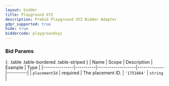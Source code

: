 ```yaml
---
layout: bidder
title: Playground XYZ
description: Prebid Playground XYZ Bidder Adapter
gdpr_supported: true
hide: true
biddercode: playgroundxyz
---
```


### Bid Params

{: .table .table-bordered .table-striped }
| Name          | Scope    | Description       | Example     | Type     |
|---------------|----------|-------------------|-------------|----------|
| `placementId` | required | The placement ID. | `'1751864'` | `string` |
